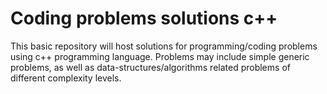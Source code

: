 # Coding problems solutions c++

This basic repository will host solutions for programming/coding problems using c++ programming language.
Problems may include simple generic problems, as well as data-structures/algorithms related problems of  different complexity levels.